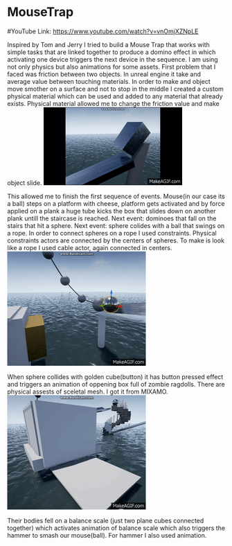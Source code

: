 # MouseTrap
#YouTube Link:
https://www.youtube.com/watch?v=vnOmjXZNpLE

Inspired by Tom and Jerry I tried to build a Mouse Trap that works with simple tasks that are linked together to produce a domino effect in which activating one device triggers the next device in the sequence. I am using not only physics but also animations for some assets. First problem that I faced was friction between two objects. In unreal engine it take and average value between touching materials. In order to make and object move smother on a surface and not to stop in the middle I created a custom physical material which can be used and added to any material that already exists. Physical material allowed me to change the friction value and make object slide.
![Friction](https://github.com/Leylamammadova/MouseTrap/blob/master/screenshots/friction0.gif)

This allowed me to finish the first sequence of events. Mouse(in our case its a ball) steps on a platform with cheese, platform gets activated and by force applied on a plank a huge tube kicks the box that slides down on another plank untill the staircase is reached.
Next event: dominoes that fall on the stairs that hit a sphere.
Next event: sphere colides with a ball that swings on a rope. In order to connect spheres on a rope I used constraints. Physical constraints actors are connected by the centers of spheres. To make is look like a rope I used cable actor, again connected in centers.
![Constraints](https://github.com/Leylamammadova/MouseTrap/blob/master/screenshots/B1ajZI.gif)

When sphere collides with golden cube(button) it has button pressed effect and triggers an animation of oppening box full of zombie ragdolls. There are physical assests of sceletal mesh. I got it from MIXAMO. 
![Zombie](https://github.com/Leylamammadova/MouseTrap/blob/master/screenshots/blKQPn.gif)

Their bodies fell on a balance scale (just two plane cubes connected together) which activates animation of balance scale which also triggers the hammer to smash our mouse(ball). For hammer I also used animation. 





